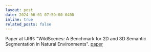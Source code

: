 ```yaml
---
layout: post
date: 2024-06-01 07:59:00-0400
inline: true
related_posts: false
---
```


Paper at IJRR: "WildScenes: A Benchmark for 2D and 3D Semantic Segmentation in Natural Environments". <i class='fas fa-file-alt'></i> [paper](https://journals.sagepub.com/doi/10.1177/02783649241278369)
